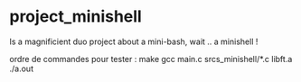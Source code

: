 # project_minishell
Is a magnificient duo project about a mini-bash, wait .. a minishell !

ordre de commandes pour tester :
make
gcc main.c srcs_minishell/*.c libft.a
./a.out
